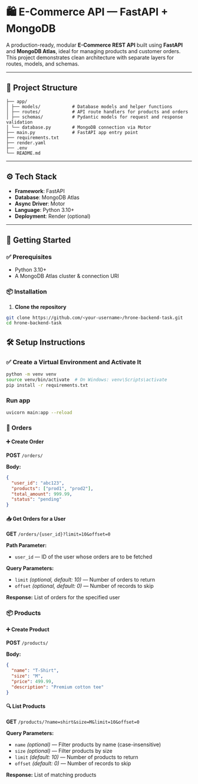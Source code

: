 # 🛍️ E-Commerce API — FastAPI + MongoDB

A production-ready, modular **E-Commerce REST API** built using **FastAPI** and **MongoDB Atlas**, ideal for managing products and customer orders. This project demonstrates clean architecture with separate layers for routes, models, and schemas.

---

## 📂 Project Structure

```
├── app/
│ ├── models/            # Database models and helper functions
│ ├── routes/            # API route handlers for products and orders
│ ├── schemas/           # Pydantic models for request and response validation
│ └── database.py        # MongoDB connection via Motor
├── main.py              # FastAPI app entry point
├── requirements.txt    
├── render.yaml          
├── .env                   
└── README.md 
```


---

## ⚙️ Tech Stack

- **Framework**: FastAPI
- **Database**: MongoDB Atlas
- **Async Driver**: Motor
- **Language**: Python 3.10+
- **Deployment**: Render (optional)

---

## 🚀 Getting Started

### ✅ Prerequisites

- Python 3.10+
- A MongoDB Atlas cluster & connection URI

### 📦 Installation

1. **Clone the repository**  
```bash
git clone https://github.com/<your-username>/hrone-backend-task.git
cd hrone-backend-task
```

## 🛠️ Setup Instructions

### ✅ Create a Virtual Environment and Activate It

```bash
python -m venv venv
source venv/bin/activate  # On Windows: venv\Scripts\activate
pip install -r requirements.txt
```

### Run app

```bash
uvicorn main:app --reload
```

### 🧾 Orders

#### ➕ Create Order  
**POST** `/orders/`

**Body:**
```json
{
  "user_id": "abc123",
  "products": ["prod1", "prod2"],
  "total_amount": 999.99,
  "status": "pending"
}
```

#### 📥 Get Orders for a User  
**GET** `/orders/{user_id}?limit=10&offset=0`

**Path Parameter:**
- `user_id` — ID of the user whose orders are to be fetched

**Query Parameters:**
- `limit` *(optional, default: 10)* — Number of orders to return
- `offset` *(optional, default: 0)* — Number of records to skip

**Response:** List of orders for the specified user

### 📦 Products

#### ➕ Create Product  
**POST** `/products/`

**Body:**
```json
{
  "name": "T-Shirt",
  "size": "M",
  "price": 499.99,
  "description": "Premium cotton tee"
}
```

#### 🔍 List Products  
**GET** `/products/?name=shirt&size=M&limit=10&offset=0`

**Query Parameters:**
- `name` *(optional)* — Filter products by name (case-insensitive)
- `size` *(optional)* — Filter products by size
- `limit` *(default: 10)* — Number of products to return
- `offset` *(default: 0)* — Number of records to skip

**Response:** List of matching products

